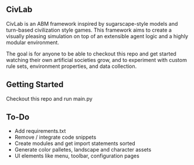 ## CivLab
CivLab is an ABM framework inspired by sugarscape-style models and turn-based civilization style games. This framework aims to create a visually pleasing simulation on top of an extensible agent logic and a highly modular environment. 

The goal is for anyone to be able to checkout this repo and get started watching their own artificial societies grow, and to experiment with custom rule sets, environment properties, and data collection.

## Getting Started
Checkout this repo and run main.py

## To-Do
- Add requirements.txt
- Remove / integrate code snippets
- Create modules and get import statements sorted
- Generate color palletes, landscape and character assets
- UI elements like menu, toolbar, configuration pages